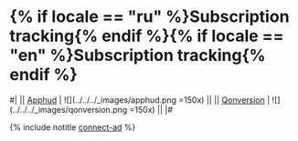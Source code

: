 # {% if locale == "ru" %}Subscription tracking{% endif %}{% if locale == "en" %}Subscription tracking{% endif %}

#|
|| [Apphud](https://apphud.com) | ![](../../../_images/apphud.png =150x) ||
|| [Qonversion](https://qonversion.io) | ![](../../../_images/qonversion.png =150x) ||
|#

{% include notitle [connect-ad](../_includes/connect-ad-button.md) %}
